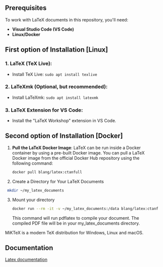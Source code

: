 ## Prerequisites

To work with LaTeX documents in this repository, you'll need:

- **Visual Studio Code (VS Code)**
- **Linux/Docker**

## First option of Installation [Linux]

### 1. LaTeX (TeX Live):

- Install TeX Live: `sudo apt install texlive`

### 2. LaTeXmk (Optional, but recommended):

- Install LaTeXmk: `sudo apt install latexmk`

### 3. LaTeX Extension for VS Code:

- Install the "LaTeX Workshop" extension in VS Code.

## Second option of Installation [Docker]

1. **Pull the LaTeX Docker Image**: LaTeX can be run inside a Docker container by using a pre-built Docker image. You can pull a LaTeX Docker image from the official Docker Hub repository using the following command:

   ```bash
   docker pull blang/latex:ctanfull
   ```
2. Create a Directory for Your LaTeX Documents
  ```bash
   mkdir ~/my_latex_documents
   ```
3. Mount your directory
   ```bash
   docker run --rm -it -v ~/my_latex_documents:/data blang/latex:ctanfull pdflatex your_document.tex
   ```
   This command will run pdflatex to compile your document. The compiled PDF file will be in your my_latex_documents directory.

MiKTeX is a modern TeX distribution for Windows, Linux and macOS.




## Documentation
[Latex documentation](https://www.latex-project.org/help/documentation/clsguide.pdf)
